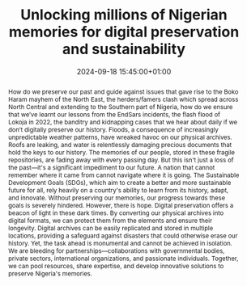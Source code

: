 ---
abstract: 'How do we preserve our past and guide against issues that gave rise to
  the Boko Haram mayhem of the North East, the herders/famers clash which spread across
  North Central and extending to the Southern part of Nigeria, how do we ensure that
  we’ve learnt our lessons from the EndSars incidents, the flash flood of Lokoja in
  2022, the banditry and kidnapping cases that we hear about daily if we don’t digitally
  preserve our history.

  Floods, a consequence of increasingly unpredictable weather patterns, have wreaked
  havoc on our physical archives. Roofs are leaking, and water is relentlessly damaging
  precious documents that hold the keys to our history. The memories of our people,
  stored in these fragile repositories, are fading away with every passing day.

  But this isn''t just a loss of the past—it''s a significant impediment to our future.
  A nation that cannot remember where it came from cannot navigate where it is going.
  The Sustainable Development Goals (SDGs), which aim to create a better and more
  sustainable future for all, rely heavily on a country''s ability to learn from its
  history, adapt, and innovate. Without preserving our memories, our progress towards
  these goals is severely hindered.

  However, there is hope. Digital preservation offers a beacon of light in these dark
  times. By converting our physical archives into digital formats, we can protect
  them from the elements and ensure their longevity. Digital archives can be easily
  replicated and stored in multiple locations, providing a safeguard against disasters
  that could otherwise erase our history.

  Yet, the task ahead is monumental and cannot be achieved in isolation. We are bleeding
  for partnerships—collaborations with governmental bodies, private sectors, international
  organizations, and passionate individuals. Together, we can pool resources, share
  expertise, and develop innovative solutions to preserve Nigeria''s memories.'
creators:
- Folasade Adepoju
date: 2024-09-18 15:45:00+01:00
document_url: https://doi.org/10.5281/zenodo.13685954
grand_parent: iPRES
institutions: []
keywords:
- legal and social responsibilities for dp
- scaling up
landing_page_url: https://zenodo.org/records/13685954
language: eng
layout: publication
license: Creative Commons Attribution 4.0 (CC-BY-4.0)
notes_url: https://docs.google.com/document/d/1coSQGZ5jVNK0VwwLWUyBu-JIkNkKuQH-qHnOUyj_KzA/edit#heading=h.ge8kdqo3zbiz
parent: iPRES 2024
publication_type: lightning talk
size: null
slides_url: https://zenodo.org/records/13762758
source_name: iPRES
stream_url: https://www.archief.vlaanderen.be/archief/records/dossiers/5acb210228ce4315ae650812d056a482329eb83ed2dc42398a51505dc153be81/documents/b27936ff02184e1fbce3a6cbad4e50932f2972e78ce34bdf91e5c1f936647db4
title: Unlocking millions of Nigerian memories for digital preservation and sustainability
year: 2024
---